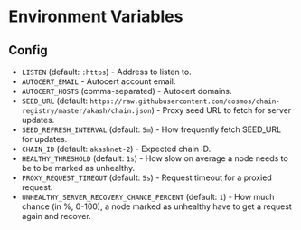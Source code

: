 # Environment Variables

## Config

 - `LISTEN` (default: `:https`) - Address to listen to.
 - `AUTOCERT_EMAIL` - Autocert account email.
 - `AUTOCERT_HOSTS` (comma-separated) - Autocert domains.
 - `SEED_URL` (default: `https://raw.githubusercontent.com/cosmos/chain-registry/master/akash/chain.json`) - Proxy seed URL to fetch for server updates.
 - `SEED_REFRESH_INTERVAL` (default: `5m`) - How frequently fetch SEED_URL for updates.
 - `CHAIN_ID` (default: `akashnet-2`) - Expected chain ID.
 - `HEALTHY_THRESHOLD` (default: `1s`) - How slow on average a node needs to be to be marked as unhealthy.
 - `PROXY_REQUEST_TIMEOUT` (default: `5s`) - Request timeout for a proxied request.
 - `UNHEALTHY_SERVER_RECOVERY_CHANCE_PERCENT` (default: `1`) - How much chance (in %, 0-100), a node marked as unhealthy have to get a
request again and recover.

